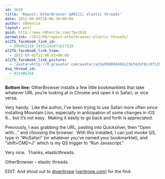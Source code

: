 ```yaml
---
id: 1618
title: 'Repost: OtherBrowser &#8211; elastic threads'
date: 2012-09-05T16:06:38+00:00
author: n8henrie
layout: post
guid: http://www.n8henrie.com/?p=1618
permalink: /2012/09/repost-otherbrowser-elastic-threads/
al2fb_facebook_link_id:
  - 506452318_10151142871617319
al2fb_facebook_link_time:
  - 2012-09-05T22:06:41+00:00
al2fb_facebook_link_picture:
  - 'avatar=http://0.gravatar.com/avatar/a23e95080d456123bf42bf8cc0f13519?s=96&amp;d=wavatar&amp;r=PG'
dsq_thread_id:
  - 832406356
---
```

**Bottom line:** OtherBrowser installs a few little bookmarklets that take whatever URL you&#8217;re looking at in Chrome and open it in Safari, or vice versa.
  
<!--more-->


  
Very handy.  Like the author, I&#8217;ve been trying to use Safari more often since installing Mountain Lion, especially in anticipation of some changes in iOS 6&#8230; but it&#8217;s not easy.  Making it easily to go back and forth is appreciated.

Previously, I was grabbing the URL, pasting into Quicksilver, then &#8220;Open with&#8230;&#8221; and choosing the browser.  With this installed, I can just invoke QS, type in &#8220;#toSafari&#8221; (or whatever you&#8217;ve named your bookmarklet), and &#8220;shift+CMD+J&#8221; which is my QS trigger to &#8220;Run Javascript.&#8221;

Very nice.  Thanks, elasticthreads.

OtherBrowser &#8211; elastic threads.

EDIT: And shout out to [@veritrope](https://twitter.com/veritrope) [[veritrope.com](http://veritrope.com/)] for the find.
